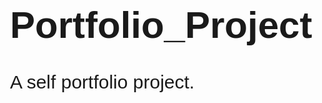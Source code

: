 # Portfolio_Project
A self portfolio project.
<!DOCTYPE html>
<html lan="en">
<head>
	<meta charset="UTF-8">
	<meta name="viewport" content="width=device-width, initial-scale=1.0">
	<title>My Portfolio</title>
<style>
body {
    margin: 30px;
    font-family: sans-serif;
    font-size: 30px;
}
#body-header {
    height: 65vh;
/*    opacity: 0.8;*/
    background-image: url(https://images.unsplash.com/photo-1493946947703-a0e68b050bee?ixlib=rb-4.0.3&ixid=M3wxMjA3fDB8MHxzZWFyY2h8Mnx8bGFwdG9wJTIwZGFya3xlbnwwfHwwfHx8MA%3D%3D&auto=format&fit=crop&w=600&q=60);
    background-size: cover;
    background-position: center;
    background-attachment: fixed;
    padding-top: 1.2rem;
}
.horizontal-list {
    list-style: none;
    padding-left: 0px;
    margin: 0px;
}
.horizontal-list li {
    display: inline-block;
    margin: 0px 8px 8px 0px;
    font-weight: 100;
    font-size: 0.9rem;
}
.horizontal-list li a {
    color: white;
    text-decoration: none;
}
.nav-menu li a {
    transition: color 0.5s, border-bottom 4s;
}
.nav-menu li a:hover {
    color: lightgrey;
    border-bottom: 1px solid black;
}
.text-center {
    text-align: center;
}
/* Name and Social Icons*/
#name-social-container {
    margin-top: 20vh;
}
#my-name {
    font-size: 2rem;
    letter-spacing: 0.1rem;
    color: white;
    font-weight: 700;
    margin-bottom: 0.5rem;
}
.social-icons li a i {
    /*color: red;*/
    padding: 10px;
    font-size: 1rem;
    border-radius: 50%;
}
.social-icons li a i:hover {
    box-shadow: 0px 0px 6px 4px rgba(230, 196, 196, 0.3);
}
/*About Section*/
#about {
    height: auto;
    width: 100%;
    position: relative;
}
#my-image {
    height: 15rem;
    width: 15rem;
    margin: auto;
    margin-top:-5vh;
}
#my-image img {
    height: 100%;
    width: 100%;
    border-radius: 50%;
    border:3px solid white;
    border-shadow:0px 0px 60px 40px lightgrey;
}
#Stylepara{
    margin:2% 10% 2% 10%;
    color:grey;
    text-align: center;
}
#about #my-image img{
     border-shadow:0px 0px 60px 40px lightgrey;
}
/*  Skills section*/
#skills{
/*    background-color: #e7dcdc;*/
text-align: center;
}
section{
    width:100%;
    display:flex;
    flex-direction:column;
    align-items:center;
}
section:nth-child(2n){
    background-color:#e0e0e0;
}
section:nth-child(2n+1){
    background-color:white;
}
.section-heading{
    width:auto;
    padding:20px 10px 10px;
    margin:10px auto;
    font-weight:400px;
    align-text:center;
}
.section-heading span{
    font-size:40px;
    color:#1d4498;
    display:inline-block;
    padding-top:10px;
    margin-right:0.5rem;
}
.mb-75px{
    margin-bottom:75px;
}
#section-heading{
    width:auto;
    padding:20px 10px 20px;
    margin:10px auto;
    font-weight:400px;
}
/*All the small elements in a container*/
.skill-display{
    height:auto;
    wdith:75%;
    padding:10px;
    margin-bottom:30px;
    display:flex;
    flex-wrap:wrap;
    justify-content: space-evenly;
/*    background-color: #e7dcdc;*/
}
/*for java C++ py*/
.skill-progress{
    height:1.8rem;
    width:7rem;
    margin:20px;
/*    padding-left:5%;*/
    border-radius:0.8rem;
    background-color: lightgrey;
}
.skill-progress > div{
    border-radius: 20px 0px 0px 20px;
}
.percent_1{
    width:75%;
    height:inherit;
}
.percent_1_color{
    background-color:#466de4 ;
}
.percent_1 span{
    font-size:1rem;
    margin-left:10px;
    vertical-align:middle;
    margin-top:-40px;
    color:white;
}
/*for python*/
.skill-progress2{
    height:1.8rem;
    width:7rem;
    margin:20px;
    background-color: lightgrey;
    border-radius: 20px;
}
.percent_2{
    width:50%;
    height:inherit;
}
.percent_2_color{
    background-color:#b53131 ;
}
.skill-progress2>div{
    border-radius: 20px 0px 0px 20px;
}
.percent_2 span{
    color:white;
    font-size:1rem;
    margin-left:10px;
    vertical-align:middle;
    margin-top:-40px;
}
/*for HTML*/
.skill-progress3
{
height:1.8rem;
width:7rem;
background-color: lightgrey;
margin:20px;
border-radius:20px;
}
.percent_3{
    width:90%;
    height:inherit;
}
.percent_3_color{
    background-color: #824a8b;
}
.skill-progress3 > div{
  border-radius: 20px 0px 0px 20px;
}
.percent_3 span{
    font-size:1rem;
    margin-left:10px;
    color:white;
    vertical-align:middle;
    margin-top:-40px;
}
/*for css*/
.skill-progress4{
    height:1.8rem;
    width:7rem;
    border-radius:20px;
    background-color: lightgrey;
    margin:20px;
}
.percent_4{
    width:80%;
    height:inherit;
}
.percent_4_color{
    background-color:#06580d ;
}
.skill-progress4>div{
    border-radius:20px 0px 0px 20px;
}
.percent_4 span{
    font-size:1rem;
    color:white;
    margin-left:10px;
    vertical-align:middle;
    margin-top:-40px;
}
/*javascript*/
.skill-progress5{
    height:1.8rem;
    width:7rem;
    border-radius:20px;
    background-color: lightgrey;
    margin:20px;
}
.percent_5{
    width:50%;
    height:inherit;
}
.percent_5_color{
    background-color:#b53131 ;
}
.skill-progress5>div{
    border-radius:20px 0px 0px 20px;
}
.percent_5 span{
    font-size:1rem;
    color:white;
    margin-left:10px;
    vertical-align:middle;
    margin-top:-40px;
}
/*nodeJs*/
.skill-progress6{
    height:1.8rem;
    width:7rem;
    border-radius:20px;
    background-color: lightgrey;
    margin:20px;
}
.percent_6{
    width:75%;
    height:inherit;
}
.percent_6_color{
    background-color:#466de4 ;
}
.skill-progress6>div{
    border-radius:20px 0px 0px 20px;
}
.percent_6 span{
    font-size:1rem;
    color:white;
    margin-left:10px;
    vertical-align:middle;
    margin-top:-40px;
}
/*  Work Experience*/
#projects >h1{
    margin-top:50px;
    color:#1d4498;
}
#projects i{
    margin-right:10px;
    font-size:40px;
    color:#1d4498;
}
.timeline{
   position:relative;
    width:100%;
    border:2px solid black;
}
.timeline-box{
    position:relative;
    width:40%;
    min-height:150px;
    border:2px solid black;
    margin:5px;
}
.timeline-box:nth-child(2n){
    left:53%;
}
.timeline-divider{
    border:2px dashed lightblue;
   height:75%;
    width:0;
    position:absolute;
    top:10%;
    left:50%;
}
.timeline-plane{
    top:80%;
    position:sticky;
    z-index:2;
    transform:rotate(90deg);
}
.timeline-box:nth-child(2n+1)::after{
    content:'';
    border-radius:50%;
    background-color:grey;
    height:0.5rem;
    width:0.5rem;
    top:27%;
    right:-24%;
    position:absolute;
    z-index:1;
}
.timeline-box:nth-child(2n)::after{
    content:'';
    border-radius:50%;
    background-color:grey;
    height:0.5rem;
    width:0.5rem;
    top:27%;
    left:-13%;
    position:absolute;
    z-index:1;
}*/
.timeline-box h5{
    position:relative;
    font-size:0.8rem;
    margin-top:0%;
    width:50%;
    text-align:center
}
.timeline-box p{
    text-align: center;
    font-size: 0.8rem;
   }
/*  Education*/
#education h1{
    font-size:45px;
    color:#1d4498;
}
.Eduline{
    position:relative;
    height:75%;
    width:100%;
    border:2px solid black;
}
.Eduline-box{
    padding:10px;
    margin:0.4%;
    position:relative;
    width:40%;
    height:150px;
/*    left:5%;*/
    border:2px solid black;
}
.Eduline-box p{
    font-size:0.9rem;
    text-align: center;
}
w{
    color: blue;
}
.Eduline-box:nth-child(2n){
    left:53%;
}
.Eduline-divider{
    border:2px dashed lightblue;
   height:75%;
    width:0;
    position:absolute;
    top:10%;
    left:50%;
}
.Eduline-car{
    font-size: 39px;
    top:80%;
    position:sticky;
    z-index:2;
    margin-left:-10%;
    transform:rotate(90deg);
    color:#1d4498;
}
.Eduline-box:nth-child(2n+1)::after{
    content:'';
    height:0.5rem;
    width:0.5rem;
    background-color:red;
    border-radius:50%;
    position:absolute;
    top:35%;
   right:-5rem;
    z-index:1;
}
.Eduline-box:nth-child(2n)::after{
    content:'';
    height:0.5rem;
    width:0.5rem;
    background-color:red;
    border-radius:50%;
    position:absolute;
    top:35%;
   left:-11%;
    z-index:1;
}*/
/*contact*/
#contact{
    text-align:center;
     background-image:linear-gradient(50deg,#2857a4 ,#403066 74%);
}
#contact>div{
    text-align:center;
    color:white; 
}
#contact span i{
     margin-top:40px;
    font-size:25px;
}
#heading-section{
    padding:20px;
}
#contact-heading{ 
    margin-left:6px;
    font-style: bold;
    font-size:30px;
}
#details-section input,textarea{
     max-width: 90%;
    padding: 4px 10px;
    border:0px solid transparent;
    border-bottom:2px solid white;
    width:90%;
    background-color:transparent;
     line-height: 1.6;
    font-size: 1.05rem;
    color: #d9dcdd;
}
#details-section button{
    margin-top:20px;
    text-align:center;
    padding:10px;
    border:2px white solid;
    color:white;
    background-color:transparent;
}
#details-section h1{
    color:white
}
#details-section p{
    margin-left:-125px;
    align-items:start;
    color:grey;
}
#details-section {
    margin:0px;
    vertical-align:bottom;
    display:inline-block;
    padding:75px;
    width:75%;
}
#address-title{
    font-size:1.8rem;
    margin-bottom:-10px;
    text-align:left;
    color:white;
}
#aside-section{
    font-size:1.5rem;
    text-align:left;
     display:inline-block;
    width:50%;
    vertical-align:top;
}
#aside-section p{
    margin-left:-5px;
    margin-right:15px;
    }
#contact-container{
    display:flex;
}
#div1 , #div2, #div3{
    margin-bottom:-15px;
}
#div3 span{
    font-size: 20px;
}
#contact{
    padding:20px;
}
#contact-container i{
    color:white;
}
#details-section button:hover{
  background-color: lightgrey;
  color:blue;
}
/*Achievements*/
#Achievements h1{
     font-size:32px;
    color:#1d4498;
}
#Achievements i{
    font-size: 38px;
}
.achieveline-box{
padding:10px;
    margin:0.4%;
    margin-left:-16px;
    position:relative;
    width:40%;
    height:150px;
    left:5%;
    border:2px solid black;
}
.achieveline-box p{
    font-size:0.9rem;
    text-align: center;
}
.achieveline{
    position:relative;
    height:75%;
    width:100%;
    border:2px solid black;
    margin:0px 0px 30px 0px;
}
.achieveline-box:nth-child(2n){
    left:57%;
}
.achieveline-box:nth-child(2n+1)::after{
    content:'';
    border-radius:50%;
    background-color:red;
    height:0.5rem;
    width:0.5rem;
    top:27%;
    right:-12%;
    position:absolute;
    z-index:1;
}
.achieveline-box:nth-child(2n)::after{
    content:'';
    border-radius:50%;
    background-color:red;
    height:0.5rem;
    width:0.5rem;
    top:27%;
    left:-10%;
    position:absolute;
    z-index:1;
}
.achieveline-divider{
    border:2px dashed lightblue;
   height:85%;
    width:0;
    position:absolute;
    top:3%;
    left:50%;
}
.achieveline-star{
    color:#1d4498;
    font-size:10px;
    top:80%;
    position:sticky;
    z-index:2;
/*    margin-left:-10%;*/
    transform:rotate(90deg);
}
/*responsive*/
@media screen and (max-width:500px){
    .timeline-box{
        text-align: center;
        height:200px;
        width:80%;
    }
    .timeline-box:nth-child(2n){
    left:0%;
}
.timeline-box{
    width:95%;
   margin:auto;
    margin-bottom: 5px;
    padding:10px 5px 10px 5px;
}
.timeline-box p{
    font-size: 15px;
}
.timeline-box h5{
    font-size: 20px;
}
.timeline>div{
    margin-top: 2px;
}
.timeline-plane{
    visibility: hidden;
}
.timeline-divider{
     visibility: hidden;
}
.timeline-box:nth-child(2n+1)::after{
    visibility: hidden;
}
.timeline-box:nth-child(2n)::after{
    visibility: hidden;
}
.Eduline-box:nth-child(2n){
    left:0%;
    width:92%;
}
.Eduline-box:nth-child(2n+1){
    width:92%;
}
.Eduline-box:nth-child(2n+1)::after{
    visibility: hidden;
}
.Eduline-box:nth-child(2n)::after{
    visibility: hidden;
}
.Eduline-box{
    width:80%;
    margin:auto;
    margin-bottom: 10px;
    margin-top: 5px;
}
.Eduline-divider{
    visibility: hidden;
}
.Eduline-car{
    visibility: hidden;
}
#my-name{
    font-size: 25px;
}
#details-section{
    width:100%;
}
.aside-section{
    vertical-align: down;
    font-size:1.5rem;
    text-align:left;
     display:inline-block;
    width:100%;
}
#details-section {
    vertical-align:top;
    display:inline-block;
    padding:75px;
    width:75%;
}
.achieveline-box:nth-child(2n+1){
    width:92%;
}
.achieveline-box:nth-child(2n){
    left:5%;
    width:92%;
}
.achieveline-box:nth-child(2n+1)::after{
   visibility: hidden;
}
.achieveline-box:nth-child(2n)::after{
    visibility: hidden;
}
.achieveline-divider{
    visibility: hidden;
}
.achieveline-star{
   visibility: hidden;
}
#contact-container{
    display:block;
}
#details-section label{
    font-size: 20px;
    margin:0%;
}
#aside-section{
    font-size: 20px;
    width:100%;
    text-align: center;
}
#aside-section h1{
    text-decoration: underline;
    font-size: 28px;
}
#address-title {
    text-align: center;
}
#address-title-div h1{
    font-size: 22px;
    text-decoration: underline;
}
#social-icons ul{
  margin:20px 0px 10px 0px;
}
}
}
    <!-- adding css file -->
	<link rel="stylesheet" type="text/css" href="style.css">
	<!-- for html icon -->
	<script src="https://kit.fontawesome.com/1dc91dcf26.js" crossorigin="anonymous"></script>
</head>
<body>

<header id="body-header">
        <nav>
            <ul class="horizontal-list text-center nav-menu">
                <li>
                    <a href="#"> Home </a>
                </li>
                <li>
                    <a href="#about"> About </a>
                </li>
                <li>
                    <a href="#skills"> Skills </a>
                </li>
                <li>
                    <a href="#projects">Projects</a>
                </li>
                <li>
                    <a href="#education">Education</a>
                </li>
                <li>
                    <a href="#Certifications">Achievements</a>
                </li>
                <li>
                    <a href="#contact">Contact </a>
                </li>
            </ul>
        </nav>
        <div id="name-social-container">
            <div class="text-center">
                <h1 id="my-name">
                    Sai Anvitha Mamidala
                </h1>
            </div>
            <div>
                <ul class="horizontal-list text-center social-icons">
                    <li>
                        <a href="https://www.linkedin.com/in/sai-anvitha-mamidala-5b7668218/">
                            <i class="fa-brands fa-linkedin"></i>
                        </a>
                    </li>
                    <li>
                        <a href="#">
                            <i class="fa-brands fa-stack-overflow"></i>
                        </a>
                    </li>
                    <li>
                        <a href="#">
                            <i class="fa-brands fa-google-plus-g"></i>
                        </a>
                    </li>
                    <li>
                        <a href="#">
                            <i class="fa-brands fa-facebook"></i>
                        </a>
                    </li>
                    <li>
                        <a href="#">
                            <i class="fa-brands fa-quora"></i>
                        </a>
                    </li>
                </ul>
            </div>
        </div>
    </header>
    <main>
        <section id="about">
            <div id="my-image">
                <img src="https://lh3.googleusercontent.com/9yn1fVa5eGXJy_Knp_1TGQxgYPAWTpty2UJQmh6JKZw_TeNuszshsZy9djq-K8tlwIsvpQajljh119dJDfuT1EhtCyaGafXPNmzjbWUXBtRF01aDoZGrrDxTafOF8fioQhyrOXBeTDLpmqeGlMSfAu-Pj_-7lBSKUO6iMrfQGhkp7loCNpKyyCU1zmi5YPUMZOhoth-2z23lsBs2LeaYdbfU_m6iYv1Kx-E2s5Wow9vDcBYL2tHB0Y4HvlvMDGTBXVNIkPRwiXJpfLjqzoZAP4mDDwon0jDvJZRQskGecaaJ9b9Th-4pu7-qtnCrBxDq0kUwJMQNbIMMDrskjZ-y65S0x5GVow2DCS1VuH-_nQe5FSM1hJ-5fEGSI3kSSUJP96y0f4QaENN4LwzuQriAKSiot3ZChU1xz22GZ0JC0rb-5aLF6bsnBG1634ksddjKQ8CK9BNHdhrf7KZ-CESKmy_PW3Qh5gAfw08uHNEss_day9rYem51ch9CayAwj400KTZAe01qOuYZJGU-Rt9UGYmqZgLwXfQt9W21IRlTwgBvnWlduiZqCy3f__5q7HSGRI1yhtJt5VR6OBO8dRtW525ISRWtXMKXiKCX3Q_Z2KD4PAUBpcTFHEbnwtYCR55HAMyvM63TPSnVpNBC4K7w4J7CfIPwv3KKLYhQ5K2T9VGJuP6xfQe91Ghekez3rueH5iPQTHKzP7v7CI6MDgylf4Orn9t5orGOisL9sD9mxNlRtCULYb8OTrx7RYr1mkrt4a-_DKWsRYNUfL96OpgzfEptIJ4Atlwkhdu5RjiPvHpyPBRQdheZTynMiIf-978ABsTsYHhQu_AwOPph-nUKEyJxTUpczWw3edWiTL_InVe3xWm8hVExtXhPZDkwb3PlCqKZarx6IlJm1UXP7t3Vc48u-VjT9UCIYLQ0_Hgo37sbfIwq=w798-h902-s-no?authuser=0">
            </div>
            <div id="Stylepara">
            <p>Hard-working pre-final year electronics and communication engineering student with overall <w>8.30</w> CGPA till 5th semster. Used my time to develop aesthetic, responsive, and accessible websites. Worked through hours of bootstrap structure, learning JavaScript, Node.Js, React.Js. Eager to tackle web development/design challenges to achieve lasting impacts on user experience.  </p>
             </div>
        </section>
        <section id="skills">
             <h1 class="section-heading mb-75px">
            <span><i class="fa-solid fa-chalkboard-user"></i>
            </span>
                <span>SKILLS</span>
    <div class="skill-display">
        <div class="skill-progress">
            <div class="percent_1 percent_1_color"
            <div class="skill-name">
                <span>Java</span>
            </div>
        </div>
        <div class="skill-progress2">
            <div class="percent_2 percent_2_color"
            <div class="skill-name2">
                <span>Python</span>
            </div>
        </div>
    <div class="skill-progress3">
        <div class=
        "percent_3 percent_3_color">
        <div class="skill-name3">
            <span>HTML</span>
        </div>
        </div> 
    </div>
    <div class="skill-progress4">
        <div class="percent_4 percent_4_color">
            <div class="skill-name4">
                <span>CSS</span>
            </div>
        </div>
    </div>
    <div class="skill-progress5">
        <div class="percent_5 percent_5_color">
            <div class="skill-name5">
                <span>Javascript</span>
            </div>
        </div>
    </div>
    <div class="skill-progress6">
        <div class="percent_6 percent_6_color">
            <div class="skill-name6">
                <span>NodeJs</span>
            </div>
        </div>
    </div>
   </div>
</section>
        </section>
        <section id="projects"> 
            <h1 class="projects-heading mb75px">
            <span><i class="fa-sharp fa-solid fa-lightbulb-gear"></i></span>
           <span> Projects</span>
    </h1>
            <div class="timeline">
                <div class="timeline-box">
                     <h5>Smart Attendence System</h5>
                     <p>Developed a attendance system using face recognition algorithm where user can update his/her attendance by detecting the faces and saving the date and time in the database</p>
            </div>
                <div class="timeline-box">
                     <h5>Single Playlist Screen</h5>
                    <p>Developed a playlist using front-end technologies-HTML and CSS</p>
                    </div>
                <div class="timeline-box">
                     <h5>Corona cases details</h5>
                    <p>Developed a project which tells about number of covid cases, number of cases in which patient has recoverd and total death cases, using python</p>
                </div>
                <div class="timeline-divider">
                    <div class="timeline-plane">
                    <i class="fa-solid fa-plane"></i>
                </div>
                </div>
            </div>   
            </div>
	</section>
        <section id="education">
             <h1>
                 <span><i class="fa-solid fa-graduation-cap"></i></span>
                 <span>Education</span>
            </h1>
            <div class="Eduline">
                <div class="Eduline-box">
                	<p>
                Pursuing Bachelor of Technology in JNTU College of Engineering, Jagtial, Telangana under department of Electronics and Communications with overall CGPA of <w>8.30</w> till 5th semester.
            </p>
            </div>
            <div class="Eduline-box">
                <p>Completed my intermediate in SR junior College, Karimnagar, Telangana with <w>9.81</w> CGPA</p>
            </div>
            <div class="Eduline-box">
            	<p>
                Completed my schooling in Gayatri Vidhyalayam, Karimnagar, Telangana with <w>10.0</w> CGPA.
            </p>
            </div>
                <div class="Eduline-divider">
                    <div class="Eduline-car">
                    <i class="fa-solid fa-car-side"></i>
                </div>
                </div>
            </div>
            </div>
        </section>
        <section id="Achievements">
          <h1>
              <span><i class="fa-solid fa-star"></i>
              <span>Achievements</span>
            </h1>
            <div class="achieveline">
                <div class="achieveline-box">
                	<p>
                	Awarded as <w>Top Performer</w> in <b>Web Development</b> course offered by <b>Internshala.</b> 
                </p>
            </div>
            <div class="achieveline-box">
            	<p>
                Scord <w>3rd</w> rank in overall <b>ECE</b> Branch in the college till %th semester with <w>8.30</w> CGPA.
            </p>
            </div>
            <div class="achieveline-box">
            	<p>
            	Selected for an internship program offered by  <b>Telangana Academy for Skill & Knowledge</b> (TASK) in collaboration with <b>Edunet Foundation</b>
            </p>
            </div>
            <div class="achieveline-box">
            	<p>
            	Made <w>10+</w> personal projects on <b>Web Development.</b>
            	</p> 
            </div>
            <div class="achieveline-box">
            	<p>
            	Secured <w>76%</w> among <w>4818</w> members in <b>Programming in Java</b> organised by <b>NPTEL</b>
            </p>
            </div>
                <div class="achieveline-divider">
                    <div class="achieveline-star">
                    <i class="fa-solid fa-star"></i>
                </div>
                </div>
        </section>
        <section id="contact">
        <div id="heading-section">
        <span><i class="fa-regular fa-address-card" style="color:white"></i></span>
            <span id="contact-heading">Contact</span>
            </div>
        
<div id="contact-container">
    <div id="details-section">
        <label for="name">Your Name</label>
        <input id="name">
        <label for="email">Your Email</label>
        <input id="name">
        <label for="message">Enter your Query Here</label>
        <input id="name">
        <button type="button">SEND MESSAGE TO ANVITHA<i class="fa-solid fa-heart" style="color: red; font-size: 20px;"></i></button>
    </div>
      <div id="aside-section">
          <h1>
              Get in touch
          </h1>
          <p>
              For any queries you can reach me out at any time  
          </p>
          <div id="address-title-div">
          <h1 id="address-title">
              My Address
          </h1>
      </div>
          <div id="div1">
          <span><i class="fa-solid fa-location-dot"></i></span>
          <span>Karimnagar, Telangana, India</span>
                </div>
          <div id="div2">
              <span><i class="fa-solid fa-mobile-screen"></i></span>
              <span>8985229474</span>
          </div>
          <div id="div 3">
              <span><i class="fa-regular fa-envelope"></i></span>
              <span style="font-size:1rem">saianvithamamidala17@gmail.com </span>
          </div>
    </div>
      </div>
        <div id="social-icons">
                <ul class="horizontal-list text-center social-icons">
                    <li>
                        <a href="https://www.linkedin.com/in/sai-anvitha-mamidala-5b7668218/">
                            <i class="fa-brands fa-linkedin"></i>
                        </a>
                    </li>
                    <li>
                        <a href="#">
                            <i class="fa-brands fa-stack-overflow"></i>
                        </a>
                    </li>
                    <li>
                        <a href="#">
                            <i class="fa-brands fa-google-plus-g"></i>
                        </a>
                    </li>
                    <li>
                        <a href="#">
                            <i class="fa-brands fa-facebook"></i>
                        </a>
                    </li>
                    <li>
                        <a href="#">
                            <i class="fa-brands fa-quora"></i>
                        </a>
                    </li>
                </ul>
            </div>
        <div style="color:lightyellow;font-size:20px;text-align: right; margin:30px 0px 20px 30px">
                	---Anvitha
                </div>
    </section>
    </main>
</body>
	</html>


	
